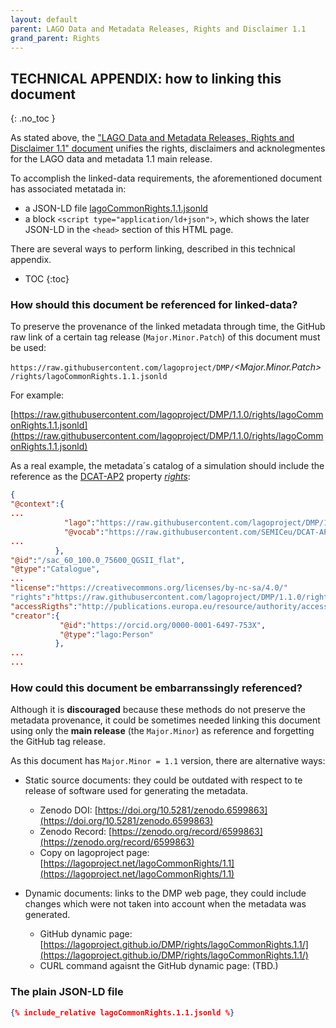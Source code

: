 ```yaml
---
layout: default
parent: LAGO Data and Metadata Releases, Rights and Disclaimer 1.1
grand_parent: Rights
---
```


## TECHNICAL APPENDIX: how to linking this document
{: .no_toc }

As stated above, the ["LAGO Data and Metadata Releases, Rights and Disclaimer 1.1" document](/rights/lagoCommonRights.1.1/) unifies the rights, disclaimers and acknolegmentes for the LAGO data and metadata 1.1 main release. 

To accomplish the linked-data requirements, the aforementioned document has associated metatada in:
- a JSON-LD file [lagoCommonRights.1.1.jsonld](./lagoCommonRights.1.1.jsonld) 
- a block ```<script type="application/ld+json">```, which shows the later JSON-LD in the ```<head>``` section of this HTML page.   

There are several ways to perform linking, described in this technical appendix.

- TOC
{:toc}

### How should this document be referenced for linked-data?

To preserve the provenance of the linked metadata through time, the GitHub raw link of a certain tag release (``Major.Minor.Patch``) of this document must be used:

`https://raw.githubusercontent.com/lagoproject/DMP/`*\<Major.Minor.Patch\>*`/rights/lagoCommonRights.1.1.jsonld`

For example:

[https://raw.githubusercontent.com/lagoproject/DMP/1.1.0/rights/lagoCommonRights.1.1.jsonld](https://raw.githubusercontent.com/lagoproject/DMP/1.1.0/rights/lagoCommonRights.1.1.jsonld)


As a real example, the metadata´s catalog of a simulation should include the reference as the [DCAT-AP2](https://joinup.ec.europa.eu/collection/semantic-interoperability-community-semic/solution/dcat-application-profile-data-portals-europe) property [*rights*](https://raw.githubusercontent.com/SEMICeu/DCAT-AP/2.0.0/releases/2.0.0/dcat-ap_2.0.0.jsonld#rigths):

```json
{
"@context":{
...
            "lago":"https://raw.githubusercontent.com/lagoproject/DMP/1.1.0/schema/lagoSchema.1.1.jsonld",
            "@vocab":"https://raw.githubusercontent.com/SEMICeu/DCAT-AP/2.0.0/releases/2.0.0/dcat-ap_2.0.0.jsonld",
...
          },
"@id":"/sac_60_100.0_75600_QGSII_flat",
"@type":"Catalogue",
...
"license":"https://creativecommons.org/licenses/by-nc-sa/4.0/"
"rights":"https://raw.githubusercontent.com/lagoproject/DMP/1.1.0/rights/lagoCommonRights.1.1.jsonld",
"accessRigths":"http://publications.europa.eu/resource/authority/access-right/RESTRICTED",
"creator":{
           "@id":"https://orcid.org/0000-0001-6497-753X",
           "@type":"lago:Person"
          },
...
...
```

### How could this document be embarranssingly referenced?

Although it is **discouraged** because these methods do not preserve the metadata provenance, it could be sometimes needed linking this document using only the **main release** (the ``Major.Minor``) as reference and forgetting the GitHub tag release.

As this document has ``Major.Minor = 1.1`` version, there are alternative ways:  

- Static source documents: they could be outdated with respect to te release of software used for generating the metadata.
  - Zenodo DOI: [https://doi.org/10.5281/zenodo.6599863](https://doi.org/10.5281/zenodo.6599863)
  - Zenodo Record: [https://zenodo.org/record/6599863](https://zenodo.org/record/6599863) 
  - Copy on lagoproject page: [https://lagoproject.net/lagoCommonRights/1.1](https://lagoproject.net/lagoCommonRights/1.1)

- Dynamic documents: links to the DMP web page, they could include changes which were not taken into account when the metadata was generated.
  - GitHub dynamic page: [https://lagoproject.github.io/DMP/rights/lagoCommonRights.1.1/](https://lagoproject.github.io/DMP/rights/lagoCommonRights.1.1/)
  - CURL command agaisnt the GitHub dynamic page: (TBD.)


### The plain JSON-LD file

```json
{% include_relative lagoCommonRights.1.1.jsonld %}
```
